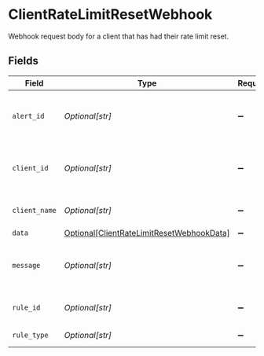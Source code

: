 # ClientRateLimitResetWebhook

Webhook request body for a client that has had their rate limit reset.


## Fields

| Field                                                                                               | Type                                                                                                | Required                                                                                            | Description                                                                                         |
| --------------------------------------------------------------------------------------------------- | --------------------------------------------------------------------------------------------------- | --------------------------------------------------------------------------------------------------- | --------------------------------------------------------------------------------------------------- |
| `alert_id`                                                                                          | *Optional[str]*                                                                                     | :heavy_minus_sign:                                                                                  | Unique identifier of the webhook event.                                                             |
| `client_id`                                                                                         | *Optional[str]*                                                                                     | :heavy_minus_sign:                                                                                  | Unique identifier for your client in Codat.                                                         |
| `client_name`                                                                                       | *Optional[str]*                                                                                     | :heavy_minus_sign:                                                                                  | Name of your client in Codat.                                                                       |
| `data`                                                                                              | [Optional[ClientRateLimitResetWebhookData]](../../models/shared/clientratelimitresetwebhookdata.md) | :heavy_minus_sign:                                                                                  | N/A                                                                                                 |
| `message`                                                                                           | *Optional[str]*                                                                                     | :heavy_minus_sign:                                                                                  | A human readable message about the webhook.                                                         |
| `rule_id`                                                                                           | *Optional[str]*                                                                                     | :heavy_minus_sign:                                                                                  | Unique identifier for the rule.                                                                     |
| `rule_type`                                                                                         | *Optional[str]*                                                                                     | :heavy_minus_sign:                                                                                  | The type of rule.                                                                                   |